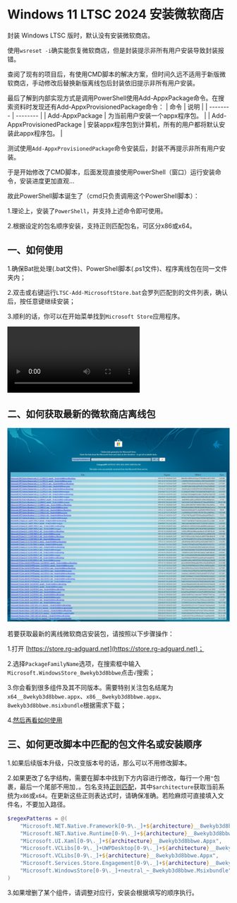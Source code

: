 # Windows 11 LTSC 2024 安装微软商店
封装 Windows LTSC 版时，默认没有安装微软商店。

使用`wsreset -i`确实能恢复微软商店，但是封装提示非所有用户安装导致封装报错。

查阅了现有的项目后，有使用CMD脚本的解决方案，但时间久远不适用于新版微软商店，手动修改后替换新版离线包后封装依旧提示非所有用户安装。

最后了解到内部实现方式是调用PowerShell使用Add-AppxPackage命令。在搜索资料时发现还有Add-AppxProvisionedPackage命令：
| 命令 | 说明 |
| -------- | -------- |
| Add-AppxPackage     | 为当前用户安装一个appx程序包。     |
| Add-AppxProvisionedPackage     | 安装appx程序包到计算机，所有的用户都将默认安装此appx程序包。     |

测试使用`Add-AppxProvisionedPackage`命令安装后，封装不再提示非所有用户安装。

于是开始修改了CMD脚本，后面发现直接使用PowerShell（窗口）运行安装命令，安装进度更加直观...

故此PowerShell脚本诞生了（cmd只负责调用这个PowerShell脚本）：

1.理论上，安装了`PowerShell`，并支持上述命令即可使用。

2.根据设定的包名顺序安装，支持正则匹配包名，可区分x86或x64。


## 一、如何使用
1.确保Bat批处理(.bat文件)、PowerShell脚本(.ps1文件)、程序离线包在同一文件夹内；

2.双击或右键运行`LTSC-Add-MicrosoftStore.bat`会罗列匹配到的文件列表，确认后，按任意键继续安装；

3.顺利的话，你可以在开始菜单找到`Microsoft Store`应用程序。

![演示](res/演示.mp4)


## 二、如何获取最新的微软商店离线包
![store.rg-adguard.net](Image/store.rg-adguard.net.png)

若要获取最新的离线微软商店安装包，请按照以下步骤操作：

1.打开 [https://store.rg-adguard.net](https://store.rg-adguard.net)；

2.选择`PackageFamilyName`选项，在搜索框中输入`Microsoft.WindowsStore_8wekyb3d8bbwe`点击`√`搜索；

3.你会看到很多组件及其不同版本。需要特别关注包名结尾为`x64__8wekyb3d8bbwe.appx`、`x86__8wekyb3d8bbwe.appx`、`8wekyb3d8bbwe.msixbundle`根据需求下载；

4.[然后再看如何使用](#一如何使用)


## 三、如何更改脚本中匹配的包文件名或安装顺序
1.如果后续版本升级，只改变版本号的话，那么可以不用修改脚本。

2.如果更改了名字结构，需要在脚本中找到下方内容进行修改，每行一个用`"`包裹，最后一个尾部不用加`,`。包名支持[正则匹配](https://regex101.com)，其中`$architecture`获取当前系统为`x86`或`x64`。在更新这些正则表达式时，请确保准确。若险麻烦可直接填入文件名，不要加入路径。
```powershell
$regexPatterns = @(
    "Microsoft.NET.Native.Framework[0-9\._]+${architecture}__8wekyb3d8bbwe.Appx",
    "Microsoft.NET.Native.Runtime[0-9\._]+${architecture}__8wekyb3d8bbwe.Appx",
    "Microsoft.UI.Xaml[0-9\._]+${architecture}__8wekyb3d8bbwe.Appx",
    "Microsoft.VCLibs[0-9\._]+UWPDesktop[0-9\._]+${architecture}__8wekyb3d8bbwe.Appx",
    "Microsoft.VCLibs[0-9\._]+${architecture}__8wekyb3d8bbwe.Appx",
    "Microsoft.Services.Store.Engagement[0-9\._]+${architecture}__8wekyb3d8bbwe.Appx",
    "Microsoft.WindowsStore[0-9\._]+neutral_~_8wekyb3d8bbwe.Msixbundle"
)
```
3.如果增删了某个组件，请调整对应行，安装会根据填写的顺序执行。
